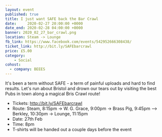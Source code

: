 ```yaml
---
layout: event
published: true
title: I just want SAFE back the Bar Crawl
date:     2020-02-27 20:00:00 +0000
date_end: 2020-02-28 04:00:00 +0000
banner: 2020_02_27_bar_crawl.png
location: Steam -> Lounge
fb_link: https://www.facebook.com/events/542952666308438/
ticket_link: http://bit.ly/SAFEbarcrawl
price: £5.00
category:
    - Social
cohost:
  - company: BEEES
---
```


It's been a term without SAFE - a term of painful uploads and hard to find results. Let's run about Bristol and drown our tears out by visiting the best Pubs in town along a magical Bris Crawl route!

- Tickets: http://bit.ly/SAFEbarcrawl
- Route: Steam, 8:15pm -> W. G. Grace, 9:00pm -> Brass Pig, 9:45pm --> Berkley, 10:30pm -> Lounge, 11:15pm
- Date: 27th Feb
- Time: 8pm
- T-shirts will be handed out a couple days before the event
